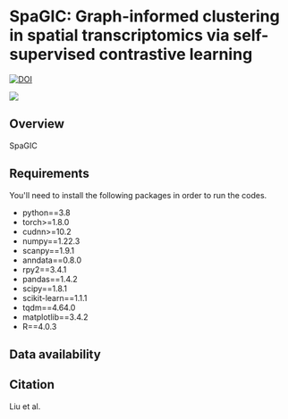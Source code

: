 # SpaGIC: Graph-informed clustering in spatial transcriptomics via self-supervised contrastive learning

[![DOI](https://zenodo.org/badge/494373596.svg)](https://zenodo.org/badge/latestdoi/494373596)

![](https://github.com/xxx.jpg)

## Overview
SpaGIC

## Requirements
You'll need to install the following packages in order to run the codes.
* python==3.8
* torch>=1.8.0
* cudnn>=10.2
* numpy==1.22.3
* scanpy==1.9.1
* anndata==0.8.0
* rpy2==3.4.1
* pandas==1.4.2
* scipy==1.8.1
* scikit-learn==1.1.1
* tqdm==4.64.0
* matplotlib==3.4.2
* R==4.0.3

## Data availability


## Citation
Liu et al. 
